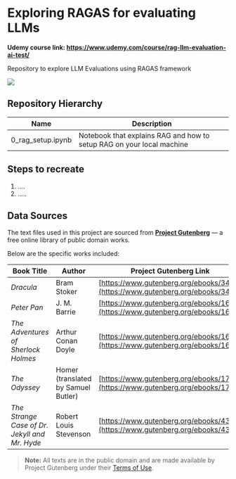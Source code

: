 # Exploring RAGAS for evaluating LLMs

**Udemy course link: https://www.udemy.com/course/rag-llm-evaluation-ai-test/**

Repository to explore LLM Evaluations using RAGAS framework

<image src="assets/Map to explore repo.png">

## Repository Hierarchy

|Name|Description|
|----|----|
|0_rag_setup.ipynb|Notebook that explains RAG and how to setup RAG on your local machine|

## Steps to recreate

1. ....
2. .....

## Data Sources

The text files used in this project are sourced from **[Project Gutenberg](https://www.gutenberg.org/)** — a free online library of public domain works.

Below are the specific works included:

| Book Title                                    | Author                              | Project Gutenberg Link                                                         |
| --------------------------------------------- | ----------------------------------- | ------------------------------------------------------------------------------ |
| *Dracula*                                     | Bram Stoker                         | [https://www.gutenberg.org/ebooks/345](https://www.gutenberg.org/ebooks/345)   |
| *Peter Pan*                                   | J. M. Barrie                        | [https://www.gutenberg.org/ebooks/16](https://www.gutenberg.org/ebooks/16)     |
| *The Adventures of Sherlock Holmes*           | Arthur Conan Doyle                  | [https://www.gutenberg.org/ebooks/1661](https://www.gutenberg.org/ebooks/1661) |
| *The Odyssey*                                 | Homer (translated by Samuel Butler) | [https://www.gutenberg.org/ebooks/1727](https://www.gutenberg.org/ebooks/1727) |
| *The Strange Case of Dr. Jekyll and Mr. Hyde* | Robert Louis Stevenson              | [https://www.gutenberg.org/ebooks/43](https://www.gutenberg.org/ebooks/43)     |

> **Note:** All texts are in the public domain and are made available by Project Gutenberg under their [Terms of Use](https://www.gutenberg.org/policy/license.html).
